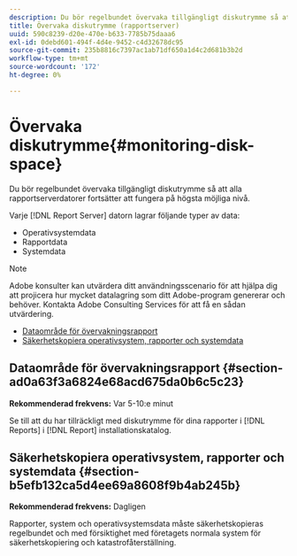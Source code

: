```yaml
---
description: Du bör regelbundet övervaka tillgängligt diskutrymme så att alla rapportserverdatorer fortsätter att fungera på högsta möjliga nivå.
title: Övervaka diskutrymme (rapportserver)
uuid: 590c8239-d20e-470e-b633-7785b75daaa6
exl-id: 0debd601-494f-4d4e-9452-c4d32678dc95
source-git-commit: 235b8816c7397ac1ab71df650a1d4c2d681b3b2d
workflow-type: tm+mt
source-wordcount: '172'
ht-degree: 0%

---
```


# Övervaka diskutrymme{#monitoring-disk-space}

Du bör regelbundet övervaka tillgängligt diskutrymme så att alla rapportserverdatorer fortsätter att fungera på högsta möjliga nivå.

Varje [!DNL Report Server] datorn lagrar följande typer av data:

* Operativsystemdata
* Rapportdata
* Systemdata

>[!NOTE]
>
>Adobe konsulter kan utvärdera ditt användningsscenario för att hjälpa dig att projicera hur mycket datalagring som ditt Adobe-program genererar och behöver. Kontakta Adobe Consulting Services för att få en sådan utvärdering.

* [Dataområde för övervakningsrapport](../../../home/c-rpt-oview/c-admin-rpt/c-mon-disk-sp.md#section-ad0a63f3a6824e68acd675da0b6c5c23)
* [Säkerhetskopiera operativsystem, rapporter och systemdata](../../../home/c-rpt-oview/c-admin-rpt/c-mon-disk-sp.md#section-b5efb132ca5d4ee69a8608f9b4ab245b)

## Dataområde för övervakningsrapport {#section-ad0a63f3a6824e68acd675da0b6c5c23}

**Rekommenderad frekvens:** Var 5-10:e minut

Se till att du har tillräckligt med diskutrymme för dina rapporter i [!DNL Reports] i [!DNL Report] installationskatalog.

## Säkerhetskopiera operativsystem, rapporter och systemdata {#section-b5efb132ca5d4ee69a8608f9b4ab245b}

**Rekommenderad frekvens:** Dagligen

Rapporter, system och operativsystemsdata måste säkerhetskopieras regelbundet och med försiktighet med företagets normala system för säkerhetskopiering och katastrofåterställning.
